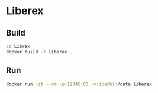 # Liberex

## Build

```sh
cd Librex
docker build -t liberex .
```

## Run

```sh
docker run -it --rm -p:12345:80 -v:{path}:/data liberex
```